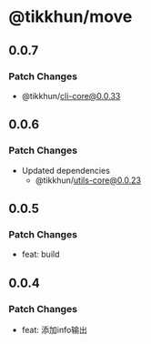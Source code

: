 # @tikkhun/move

## 0.0.7

### Patch Changes

- @tikkhun/cli-core@0.0.33

## 0.0.6

### Patch Changes

- Updated dependencies
  - @tikkhun/utils-core@0.0.23

## 0.0.5

### Patch Changes

- feat: build

## 0.0.4

### Patch Changes

- feat: 添加info输出
